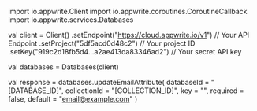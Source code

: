 import io.appwrite.Client
import io.appwrite.coroutines.CoroutineCallback
import io.appwrite.services.Databases

val client = Client()
    .setEndpoint("https://cloud.appwrite.io/v1") // Your API Endpoint
    .setProject("5df5acd0d48c2") // Your project ID
    .setKey("919c2d18fb5d4...a2ae413da83346ad2") // Your secret API key

val databases = Databases(client)

val response = databases.updateEmailAttribute(
    databaseId = "[DATABASE_ID]",
    collectionId = "[COLLECTION_ID]",
    key = "",
    required = false,
    default = "email@example.com"
)

